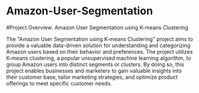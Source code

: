 # Amazon-User-Segmentation
#Project Overview: Amazon User Segmentation using K-means Clustering

The "Amazon User Segmentation using K-means Clustering" project aims to provide a valuable data-driven solution for understanding and categorizing Amazon users based on their behavior and preferences. The project utilizes K-means clustering, a popular unsupervised machine learning algorithm, to group Amazon users into distinct segments or clusters. By doing so, this project enables businesses and marketers to gain valuable insights into their customer base, tailor marketing strategies, and optimize product offerings to meet specific customer needs.

